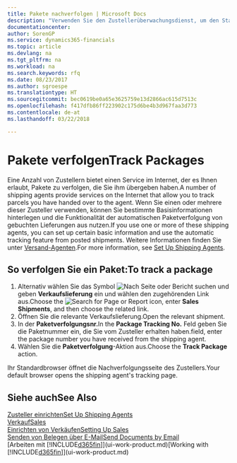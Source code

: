 ```yaml
---
title: Pakete nachverfolgen | Microsoft Docs
description: "Verwenden Sie den Zustellerüberwachungsdienst, um den Status einer Lieferung anzuzeigen."
documentationcenter: 
author: SorenGP
ms.service: dynamics365-financials
ms.topic: article
ms.devlang: na
ms.tgt_pltfrm: na
ms.workload: na
ms.search.keywords: rfq
ms.date: 08/23/2017
ms.author: sgroespe
ms.translationtype: HT
ms.sourcegitcommit: bec0619be0a65e3625759e13d2866ac615d7513c
ms.openlocfilehash: f417dfb86ff223902c175d6be4b3d967faa3d773
ms.contentlocale: de-at
ms.lasthandoff: 03/22/2018

---
```

# <a name="track-packages"></a><span data-ttu-id="3816d-103">Pakete verfolgen</span><span class="sxs-lookup"><span data-stu-id="3816d-103">Track Packages</span></span>
<span data-ttu-id="3816d-104">Eine Anzahl von Zustellern bietet einen Service im Internet, der es Ihnen erlaubt, Pakete zu verfolgen, die Sie ihm übergeben haben.</span><span class="sxs-lookup"><span data-stu-id="3816d-104">A number of shipping agents provide services on the Internet that allow you to track parcels you have handed over to the agent.</span></span> <span data-ttu-id="3816d-105">Wenn Sie einen oder mehrere dieser Zusteller verwenden, können Sie bestimmte Basisinformationen hinterlegen und die Funktionalität der automatischen Paketverfolgung von gebuchten Lieferungen aus nutzen.</span><span class="sxs-lookup"><span data-stu-id="3816d-105">If you use one or more of these shipping agents, you can set up certain basic information and use the automatic tracking feature from posted shipments.</span></span> <span data-ttu-id="3816d-106">Weitere Informationen finden Sie unter [Versand-Agenten](sales-how-to-set-up-shipping-agents.md).</span><span class="sxs-lookup"><span data-stu-id="3816d-106">For more information, see [Set Up Shipping Agents](sales-how-to-set-up-shipping-agents.md).</span></span>

## <a name="to-track-a-package"></a><span data-ttu-id="3816d-107">So verfolgen Sie ein Paket:</span><span class="sxs-lookup"><span data-stu-id="3816d-107">To track a package</span></span>
1. <span data-ttu-id="3816d-108">Alternativ wählen Sie das Symbol ![Nach Seite oder Bericht suchen](media/ui-search/search_small.png "Nach Seite oder Bericht suchen") und geben **Verkaufslieferung** ein und wählen den zugehörenden Link aus.</span><span class="sxs-lookup"><span data-stu-id="3816d-108">Choose the ![Search for Page or Report](media/ui-search/search_small.png "Search for Page or Report icon") icon, enter **Sales Shipments**, and then choose the related link.</span></span>
2. <span data-ttu-id="3816d-109">Öffnen Sie die relevante Verkaufslieferung.</span><span class="sxs-lookup"><span data-stu-id="3816d-109">Open the relevant shipment.</span></span>
3. <span data-ttu-id="3816d-110">In der **Paketverfolgungsnr.**</span><span class="sxs-lookup"><span data-stu-id="3816d-110">In the **Package Tracking No.**</span></span> <span data-ttu-id="3816d-111">Feld geben Sie die Paketnummer ein, die Sie vom Zusteller erhalten haben.</span><span class="sxs-lookup"><span data-stu-id="3816d-111">field, enter the package number you have received from the shipping agent.</span></span>
4. <span data-ttu-id="3816d-112">Wählen Sie die **Paketverfolgung**-Aktion aus.</span><span class="sxs-lookup"><span data-stu-id="3816d-112">Choose the **Track Package** action.</span></span>

<span data-ttu-id="3816d-113">Ihr Standardbrowser öffnet die Nachverfolgungsseite des Zustellers.</span><span class="sxs-lookup"><span data-stu-id="3816d-113">Your default browser opens the shipping agent's tracking page.</span></span>

## <a name="see-also"></a><span data-ttu-id="3816d-114">Siehe auch</span><span class="sxs-lookup"><span data-stu-id="3816d-114">See Also</span></span>
[<span data-ttu-id="3816d-115">Zusteller einrichten</span><span class="sxs-lookup"><span data-stu-id="3816d-115">Set Up Shipping Agents</span></span>](sales-how-to-set-up-shipping-agents.md)  
[<span data-ttu-id="3816d-116">Verkauf</span><span class="sxs-lookup"><span data-stu-id="3816d-116">Sales</span></span>](sales-manage-sales.md)  
[<span data-ttu-id="3816d-117">Einrichten von Verkäufen</span><span class="sxs-lookup"><span data-stu-id="3816d-117">Setting Up Sales</span></span>](sales-setup-sales.md)  
[<span data-ttu-id="3816d-118">Senden von Belegen über E-Mail</span><span class="sxs-lookup"><span data-stu-id="3816d-118">Send Documents by Email</span></span>](ui-how-send-documents-email.md)  
<span data-ttu-id="3816d-119">[Arbeiten mit [!INCLUDE[d365fin](includes/d365fin_md.md)]](ui-work-product.md)</span><span class="sxs-lookup"><span data-stu-id="3816d-119">[Working with [!INCLUDE[d365fin](includes/d365fin_md.md)]](ui-work-product.md)</span></span>

